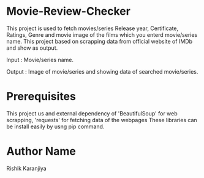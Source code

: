 # Movie-Review-Checker

This project is used to fetch movies/series Release year, Certificate, Ratings, Genre  and movie image of the films which you enterd movie/series name. 
This project based on scrapping data from official website of IMDb and show as output.

Input : Movie/series name.

Output : Image of movie/series and showing data of searched movie/series.


# Prerequisites

This project us and external dependency of  'BeautifulSoup' for web scrapping, 'requests' for fetching data of the webpages
These libraries can be install easily by usng pip command.


# Author Name

Rishik Karanjiya
